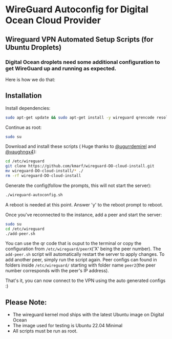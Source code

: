 # WireGuard Autoconfig for Digital Ocean Cloud Provider

## Wireguard VPN Automated Setup Scripts (for Ubuntu Droplets) <br>
### Digital Ocean droplets need some additional configuration to get WireGuard up and running as expected. <br> 
Here is how we do that:

## Installation
Install dependencies:
```bash
sudo apt-get update && sudo apt-get install -y wireguard qrencode resolvconf git
```

Continue as root:
```bash
sudo su
```
Download and install these scripts ( Huge thanks to [@ugurrdemirel](https://github.com/ugurrdemirel) and [@vaughngx4](https://github.com/vaughngx4)):
```bash
cd /etc/wireguard
git clone https://github.com/kmarf/wireguard-DO-cloud-install.git
mv wireguard-DO-cloud-install/* ./
rm -rf wireguard-DO-cloud-install
```

Generate the config(follow the prompts, this will not start the server):
```bash
./wireguard-autoconfig.sh
```

A reboot is needed at this point. Answer 'y' to the reboot prompt to reboot.

Once you've reconnected to the instance, add a peer and start the server:
```bash
sudo su
cd /etc/wireguard
./add-peer.sh
```

You can use the qr code that is ouput to the terminal or copy the configuration from `/etc/wireguard/peerX`('X' being the peer number). 
The `add-peer.sh` script will automatically restart the server to apply changes. To add another peer, simply run the script again. 
Peer configs can found in folders inside `/etc/wireguard/` starting with folder name `peer2`(the peer number corresponds with the peer's IP address).

That's it, you can now connect to the VPN using the auto generated configs :)

## Please Note: 
- The wireguard kernel mod ships with the latest Ubuntu image on Digital Ocean
- The image used for testing is Ubuntu 22.04 Minimal 
- All scripts must be run as root.
